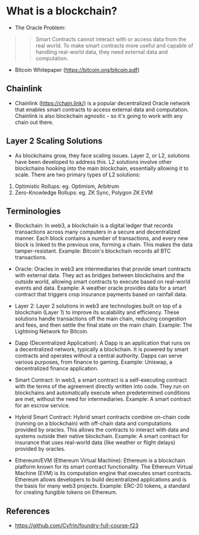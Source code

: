 # What is a blockchain?

- The Oracle Problem:

>> Smart Contracts cannot interact with or access data from the real world. To make smart contracts more useful and capable of handling real-world data, they need external data and computation.

- Bitcoin Whitepaper (https://bitcoin.org/bitcoin.pdf)

## Chainlink

- Chainlink (https://chain.link/) is a popular decentralized Oracle network that enables smart contracts to access external data and computation. Chainlink is also blockchain agnostic - so it's going to work with any chain out there.

## Layer 2 Scaling Solutions
- As blockchains grow, they face scaling issues. Layer 2, or L2, solutions have been developed to address this. L2 solutions involve other blockchains hooking into the main blockchain, essentially allowing it to scale. There are two primary types of L2 solutions:

1. Optimistic Rollups: eg. Optimism, Arbitrum
2. Zero-Knowledge Rollups: eg. ZK Sync, Polygon ZK EVM

## Terminologies

- Blockchain: In web3, a blockchain is a digital ledger that records transactions across many computers in a secure and decentralized manner. Each block contains a number of transactions, and every new block is linked to the previous one, forming a chain. This makes the data tamper-resistant. Example: Bitcoin's blockchain records all BTC transactions.

- Oracle: Oracles in web3 are intermediaries that provide smart contracts with external data. They act as bridges between blockchains and the outside world, allowing smart contracts to execute based on real-world events and data. Example: A weather oracle provides data for a smart contract that triggers crop insurance payments based on rainfall data.

- Layer 2: Layer 2 solutions in web3 are technologies built on top of a blockchain (Layer 1) to improve its scalability and efficiency. These solutions handle transactions off the main chain, reducing congestion and fees, and then settle the final state on the main chain. Example: The Lightning Network for Bitcoin.

- Dapp (Decentralized Application): A Dapp is an application that runs on a decentralized network, typically a blockchain. It is powered by smart contracts and operates without a central authority. Dapps can serve various purposes, from finance to gaming. Example: Uniswap, a decentralized finance application.

- Smart Contract: In web3, a smart contract is a self-executing contract with the terms of the agreement directly written into code. They run on blockchains and automatically execute when predetermined conditions are met, without the need for intermediaries. Example: A smart contract for an escrow service.

- Hybrid Smart Contract: Hybrid smart contracts combine on-chain code (running on a blockchain) with off-chain data and computations provided by oracles. This allows the contracts to interact with data and systems outside their native blockchain. Example: A smart contract for insurance that uses real-world data (like weather or flight delays) provided by oracles.

- Ethereum/EVM (Ethereum Virtual Machine): Ethereum is a blockchain platform known for its smart contract functionality. The Ethereum Virtual Machine (EVM) is its computation engine that executes smart contracts. Ethereum allows developers to build decentralized applications and is the basis for many web3 projects. Example: ERC-20 tokens, a standard for creating fungible tokens on Ethereum.


## References
- https://github.com/Cyfrin/foundry-full-course-f23
